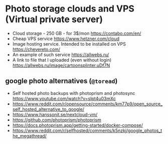 
# Photo storage clouds and VPS (Virtual private server)

* Cloud storage - 250 GB - for 3$/mon https://contabo.com/en/
* Cheap VPS service https://www.hetzner.com/cloud
* Image hosting service. Intended to be installed on VPS https://chevereto.com/
* An example of such service https://allwebs.ru/
* A link to file that I uploaded (even without login) https://allwebs.ru/image/cartoonsplinter.uDf7N


## google photo alternatives (`@toread`)
* Self hosted photo backups with photoprism and photosync
https://www.youtube.com/watch?v=sIpt4u03mXc
* https://www.reddit.com/r/opensource/comments/km77p9/open_source_self_hosted_alternative_to_google/
* https://www.hanssonit.se/nextcloud-vm/
* https://github.com/photoprism/photoprism
* https://docs.photoprism.app/getting-started/docker-compose/
* https://www.reddit.com/r/selfhosted/comments/k5nzkj/google_photos_the_megathread/

